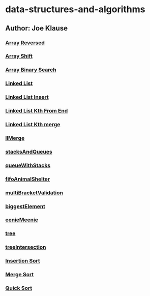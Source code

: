 # data-structures-and-algorithms
## Author: Joe Klause

### [Array Reversed](challenges/arrayReverse/array-reverse.js)

### [Array Shift](challenges/arrayShift/array-shift.js)

### [Array Binary Search](challenges/arrayBinarySearch/array-binary-search.js)

### [Linked List](challenges/linkedList/linked-list.js)

### [Linked List Insert](challenges/linkedList/linked-list.js)

### [Linked List Kth From End](challenges/linkedList/linked-list.js)

### [Linked List Kth merge](challenges/linkedList/linked-list.js)

### [llMerge](challenges/llMerge/ll-merge.js)

### [stacksAndQueues](challenges/stacksAndQueues/stacks-and-queues.js)

### [queueWithStacks](challenges/queueWithStacks/queue-with-stacks.js)

### [fifoAnimalShelter](challenges/fifoAnimalShelter/fifo-animal-shelter.js)

### [multiBracketValidation](challenges/multiBracketValidation/multi-bracket-validation.js)

### [biggestElement](challenges/mock-interview-extra-credit/biggestElement/biggest-element.js)

### [eenieMeenie](challenges/mock-interview-extra-credit/eeneyMeeney/eeney-meeney.js)

### [tree](challenges/tree/tree.js)

### [treeIntersection](challenges/treeIntersection/tree-intersection.js)

### [Insertion Sort](challenges/insertion-sort/insertSort.js)

### [Merge Sort](challenges/merge-sort/mergeSort.js)

### [Quick Sort](challenges/quick-sort/quickSort.js)
